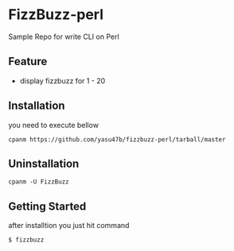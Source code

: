 # FizzBuzz-perl

Sample Repo for write CLI on Perl

## Feature

  * display fizzbuzz for 1 - 20

## Installation

  you need to execute bellow

```shell
cpanm https://github.com/yasu47b/fizzbuzz-perl/tarball/master

```

## Uninstallation

```shell
cpanm -U FizzBuzz

```
## Getting Started

after installtion you just hit command

```perl
$ fizzbuzz
```


